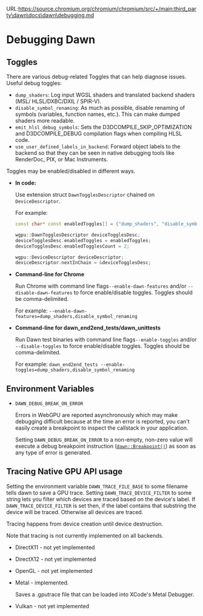 URL:https://source.chromium.org/chromium/chromium/src/+/main:third_party\dawn\docs\dawn\debugging.md
# Debugging Dawn

## Toggles
There are various debug-related Toggles that can help diagnose issues. Useful debug toggles:
 - `dump_shaders`: Log input WGSL shaders and translated backend shaders (MSL/ HLSL/DXBC/DXIL / SPIR-V).
 - `disable_symbol_renaming`: As much as possible, disable renaming of symbols (variables, function names, etc.). This can make dumped shaders more readable.
 - `emit_hlsl_debug_symbols`: Sets the D3DCOMPILE_SKIP_OPTIMIZATION and D3DCOMPILE_DEBUG compilation flags when compiling HLSL code.
 - `use_user_defined_labels_in_backend`: Forward object labels to the backend so that they can be seen in native debugging tools like RenderDoc, PIX, or Mac Instruments.

Toggles may be enabled/disabled in different ways.

- **In code:**

  Use extension struct `DawnTogglesDescriptor` chained on `DeviceDescriptor`.

  For example:
  ```c++
  const char* const enabledToggles[] = {"dump_shaders", "disable_symbol_renaming"};

  wgpu::DawnTogglesDescriptor deviceTogglesDesc;
  deviceTogglesDesc.enabledToggles = enabledToggles;
  deviceTogglesDesc.enabledTogglesCount = 2;

  wgpu::DeviceDescriptor deviceDescriptor;
  deviceDescriptor.nextInChain = &deviceTogglesDesc;
  ```

- **Command-line for Chrome**

  Run Chrome with command line flags`--enable-dawn-features` and/or `--disable-dawn-features` to force enable/disable toggles. Toggles should be comma-delimited.

  For example:
  `--enable-dawn-features=dump_shaders,disable_symbol_renaming`

- **Command-line for dawn_end2end_tests/dawn_unittests**

  Run Dawn test binaries with command line flags`--enable-toggles` and/or `--disable-toggles` to force enable/disable toggles. Toggles should be comma-delimited.

  For example:
  `dawn_end2end_tests --enable-toggles=dump_shaders,disable_symbol_renaming`

## Environment Variables

 - `DAWN_DEBUG_BREAK_ON_ERROR`

    Errors in WebGPU are reported asynchronously which may make debugging difficult because at the time an error is reported, you can't easily create a breakpoint to inspect the callstack in your application.

    Setting `DAWN_DEBUG_BREAK_ON_ERROR` to a non-empty, non-zero value will execute a debug breakpoint
    instruction ([`dawn::Breakpoint()`](https://source.chromium.org/chromium/chromium/src/+/main:third_party/dawn/src/dawn/common/Assert.cpp?q=dawn::Breakpoint)) as soon as any type of error is generated.

## Tracing Native GPU API usage

Setting the environment variable `DAWN_TRACE_FILE_BASE` to some filename
tells dawn to save a GPU trace. Setting `DAWN_TRACE_DEVICE_FILTER` to some
string lets you filter which devices are traced based on the device's label.
If `DAWN_TRACE_DEVICE_FILTER` is set then, if the label contains that substring
the device will be traced. Otherwise all devices are traced.

Tracing happens from device creation until device destruction.

Note that tracing is not currently implemented on all backends.

* DirectX11 - not yet implemented
* DirectX12 - not yet implemented
* OpenGL - not yet implemented
* Metal - implemented.

  Saves a .gputrace file that can be loaded into XCode's Metal Debugger.

* Vulkan - not yet implemented

